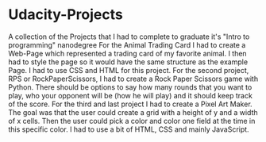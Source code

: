 # Udacity-Projects
A collection of the Projects that I had to complete to graduate it's "Intro to programming" nanodegree
For the Animal Trading Card I had to create a Web-Page which represented a trading card of my favorite animal. I then had to style the page so it would have the same structure as the example Page. I had to use CSS and HTML for this project.
For the second project, RPS or RockPaperScissors, I had to create a Rock Paper Scissors game with Python. There should be options to say how many rounds that you want to play, who your opponent will be (how he will play) and it should keep track of the score.
For the third and last project I had to create a Pixel Art Maker. The goal was that the user could create a grid with a height of y and a width of x cells. Then the user could pick a color and color one field at the time in this specific color. I had to use a bit of HTML, CSS and mainly JavaScript. 
